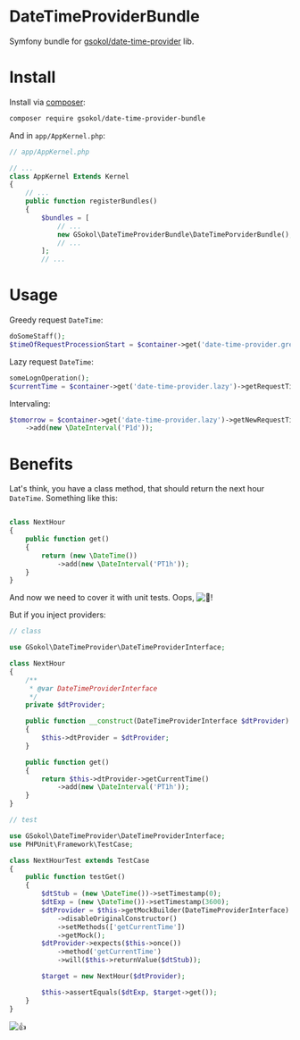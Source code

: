 DateTimeProviderBundle
======================

Symfony bundle for [gsokol/date-time-provider](https://packagist.org/packages/gsokol/date-time-provider) lib.

# Install

Install via [composer](https://getcomposer.org):

```bash
composer require gsokol/date-time-provider-bundle
```

And in `app/AppKernel.php`:

```php
// app/AppKernel.php

// ...
class AppKernel Extends Kernel
{
    // ...
    public function registerBundles()
    {
        $bundles = [
            // ...
            new GSokol\DateTimeProviderBundle\DateTimePorviderBundle(),
            // ...
        ];
        // ...
```

# Usage

Greedy request `DateTime`:

```php
doSomeStaff();
$timeOfRequestProcessionStart = $container->get('date-time-provider.greedy')->getRequestTime();
```

Lazy request `DateTime`:

```php
someLognOperation();
$currentTime = $container->get('date-time-provider.lazy')->getRequestTime();
```

Intervaling:

```php
$tomorrow = $container->get('date-time-provider.lazy')->getNewRequestTime()
    ->add(new \DateInterval('P1d'));
```

# Benefits

Lat's think, you have a class method, that should return the next hour `DateTime`. Something like this:

```php

class NextHour
{
    public function get()
    {
        return (new \DateTime())
            ->add(new \DateInterval('PT1h'));
    }
}
```

And now we need to cover it with unit tests. Oops, ![:hankey:](https://assets-cdn.github.com/images/icons/emoji/unicode/1f4a9.png)!

But if you inject providers:

```php
// class

use GSokol\DateTimeProvider\DateTimeProviderInterface;

class NextHour
{
    /**
     * @var DateTimeProviderInterface
     */
    private $dtProvider;

    public function __construct(DateTimeProviderInterface $dtProvider)
    {
        $this->dtProvider = $dtProvider;
    }

    public function get()
    {
        return $this->dtProvider->getCurrentTime()
            ->add(new \DateInterval('PT1h'));
    }
}
```

```php
// test

use GSokol\DateTimeProvider\DateTimeProviderInterface;
use PHPUnit\Framework\TestCase;

class NextHourTest extends TestCase
{
    public function testGet()
    {
        $dtStub = (new \DateTime())->setTimestamp(0);
        $dtExp = (new \DateTime())->setTimestamp(3600);
        $dtProvider = $this->getMockBuilder(DateTimeProviderInterface)
            ->disableOriginalConstructor()
            ->setMethods(['getCurrentTime'])
            ->getMock();
        $dtProvider->expects($this->once())
            ->method('getCurrentTime')
            ->will($this->returnValue($dtStub));

        $target = new NextHour($dtProvider);

        $this->assertEquals($dtExp, $target->get());
    }
}
```

![:+1:](https://assets-cdn.github.com/images/icons/emoji/unicode/1f44d.png)
